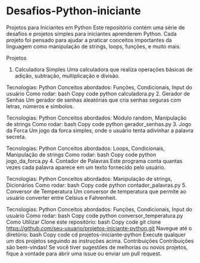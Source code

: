 # Desafios-Python-iniciante

Projetos para Iniciantes em Python
Este repositório contém uma série de desafios e projetos simples para iniciantes aprenderem Python. Cada projeto foi pensado para ajudar a praticar conceitos importantes da linguagem como manipulação de strings, loops, funções, e muito mais.

Projetos
1. Calculadora Simples
Uma calculadora que realiza operações básicas de adição, subtração, multiplicação e divisão.

Tecnologias: Python
Conceitos abordados: Funções, Condicionais, Input do usuário
Como rodar:
bash
Copy code
python calculadora.py
2. Gerador de Senhas
Um gerador de senhas aleatórias que cria senhas seguras com letras, números e símbolos.

Tecnologias: Python
Conceitos abordados: Módulo random, Manipulação de strings
Como rodar:
bash
Copy code
python gerador_senhas.py
3. Jogo da Forca
Um jogo da forca simples, onde o usuário tenta adivinhar a palavra secreta.

Tecnologias: Python
Conceitos abordados: Loops, Condicionais, Manipulação de strings
Como rodar:
bash
Copy code
python jogo_da_forca.py
4. Contador de Palavras
Este programa conta quantas vezes cada palavra aparece em um texto fornecido pelo usuário.

Tecnologias: Python
Conceitos abordados: Manipulação de strings, Dicionários
Como rodar:
bash
Copy code
python contador_palavras.py
5. Conversor de Temperatura
Um conversor de temperatura que permite ao usuário converter entre Celsius e Fahrenheit.

Tecnologias: Python
Conceitos abordados: Funções, Condicionais, Input do usuário
Como rodar:
bash
Copy code
python conversor_temperatura.py
Como Utilizar
Clone este repositório:
bash
Copy code
git clone https://github.com/seu-usuario/projetos-iniciante-python.git
Navegue até o diretório:
bash
Copy code
cd projetos-iniciante-python
Execute qualquer um dos projetos seguindo as instruções acima.
Contribuições
Contribuições são bem-vindas! Se você tiver sugestões de melhorias ou novos projetos, fique à vontade para abrir uma issue ou enviar um pull request.
